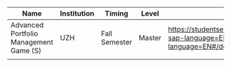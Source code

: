 | Name                                   | Institution | Timing        | Level  |    VVZ |
| -------------------------------------- | ----------- | ------------- | ------ | --- |
| Advanced Portfolio Management Game (S) | UZH         | Fall Semester | Master |  https://studentservices.uzh.ch/uzh/anonym/vvz/?sap-language=EN&sap-ui-language=EN#/details/2021/003/SM/50499168   |
|                                        |             |               |        |     |
